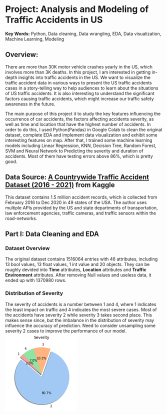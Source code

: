 # Project: Analysis and Modeling of Traffic Accidents in US
**Key Words:**  Python, Data cleaning, Data wrangling, EDA, Data visualization, Machine Learning, Modeling


## Overview:

There are more than 30K motor vehicle crashes yearly in the US, which involves more than 3K deaths. In this project, I am interested in getting in-depth insights into traffic accidents in the US. We want to visualize the traffic accident data in various ways to present the US traffic accidents cases in a story-telling way to help audiences to learn about the situations of US traffic accidents. It is also interesting to understand the significant factors causing traffic accidents, which might increase our traffic safety awareness in the future.

The main purpose of this project it to study the key features influencing the occurrence of car accidents, the factors affecting accidents severity, as well as time and location that have the highest number of accidents. In order to do this, I used Python(Pandas) in Google Colab to clean the original dataset, complete EDA and implement data visualization and exhibit some interesting features on map. After that, I trained some machine learning models including Linear Regression, KNN, Decision Tree, Random Forest, SVM and Neural Network to Predicting the severity and duration of accidents. Most of them have testing errors above 86%, which is pretty good.


## Data Source: [A Countrywide Traffic Accident Dataset (2016 - 2021)](https://www.kaggle.com/datasets/sobhanmoosavi/us-accidents) from Kaggle

This dataset contains 1.5 million accident records, which is collected from February 2016 to Dec 2020 in 49 states of the USA. The author uses multiple APIs provided by the US and state departments of transportation, law enforcement agencies, traffic cameras, and traffic sensors within the road-networks.

## Part I: Data Cleaning and EDA

### Dataset Overview
The original dataset contains 1516064 entries with 46 attributes, including 13 bool values, 13 float values, 1 int value and 20 objects. They can be roughly devided into **Time** attributes, **Location** attributes and **Traffic Environment** attributes. After removing Null values and useless data, it ended up with 1370980 rows.

### Distribution of Severity
The severity of accidents is a number between 1 and 4, where 1 indicates the least impact on traffic and 4 indicates the most severe cases. Most of the accidents have severity 2 while severity 3 takes second place. This makes sense since, but the imbalance in the distribution of severity may influence the accuracy of prediction. Need to consider unsampling some severity 2 cases to improve the performance of our model.
![](https://github.com/sundy1994/Project-US-accidents/blob/main/images/1.%20severity.png)
